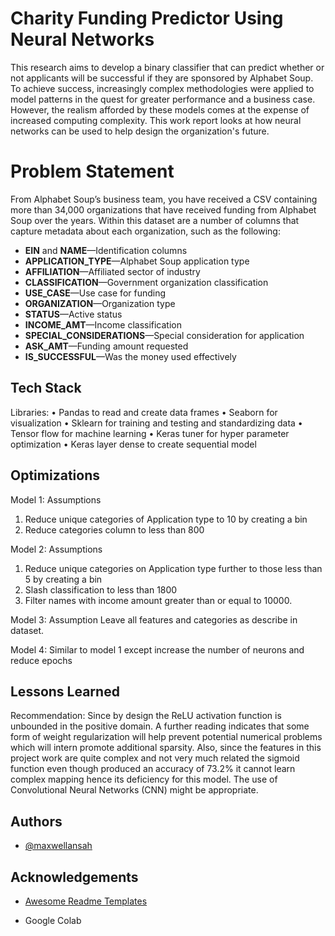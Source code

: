 
# Charity Funding Predictor Using Neural Networks

This research aims to develop a binary classifier that can predict whether or not applicants will be successful if they are sponsored by Alphabet Soup.
To achieve success, increasingly complex methodologies were applied to model patterns in the quest for greater performance and a business case.
However, the realism afforded by these models comes at the expense of increased computing complexity.
This work report looks at how neural networks can be used to help design the organization's future. 

# Problem Statement
From Alphabet Soup’s business team, you have received a CSV containing more than 34,000 organizations that have received funding from Alphabet Soup over the years. Within this dataset are a number of columns that capture metadata about each organization, such as the following:

* **EIN** and **NAME**—Identification columns
* **APPLICATION_TYPE**—Alphabet Soup application type
* **AFFILIATION**—Affiliated sector of industry
* **CLASSIFICATION**—Government organization classification
* **USE_CASE**—Use case for funding
* **ORGANIZATION**—Organization type
* **STATUS**—Active status
* **INCOME_AMT**—Income classification
* **SPECIAL_CONSIDERATIONS**—Special consideration for application
* **ASK_AMT**—Funding amount requested
* **IS_SUCCESSFUL**—Was the money used effectively


## Tech Stack
Libraries:
•	Pandas to read and create data frames
•	Seaborn for visualization
•	Sklearn for training and testing and standardizing data
•	Tensor flow for machine learning
•	Keras tuner for hyper parameter optimization
•	Keras layer dense to create sequential model


## Optimizations

Model 1:
Assumptions
1.  Reduce unique categories of Application type to 10 by creating a bin
2.	Reduce categories column to less than 800

Model 2:
Assumptions
1.	Reduce unique categories on Application type further to those less than 5 by creating a bin
2.	Slash classification to less than 1800
3.	Filter names with income amount greater than or equal to 10000.

Model 3:
Assumption
Leave all features and categories as describe in dataset.

Model 4:
Similar to model 1 except increase the number of neurons and reduce epochs


## Lessons Learned

Recommendation:
Since by design the ReLU activation function is unbounded in the positive domain. A further reading indicates that some form of weight regularization will help prevent potential numerical problems which will intern promote additional sparsity. Also, since the features in this project work are quite complex and not very much related the sigmoid function even though produced an accuracy of 73.2% it cannot learn complex mapping hence its deficiency for this model. The use of Convolutional Neural Networks (CNN) might be appropriate.


## Authors

- [@maxwellansah](https://github.com/maximum-boop/Charity-Funding-Predictor)


## Acknowledgements

 - [Awesome Readme Templates](https://awesomeopensource.com/project/elangosundar/awesome-README-templates)
 
- Google Colab

